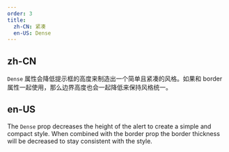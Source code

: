 ```yaml
---
order: 3
title:
  zh-CN: 紧凑
  en-US: Dense
---
```


## zh-CN

`Dense` 属性会降低提示框的高度来制造出一个简单且紧凑的风格。如果和 border 属性一起使用，那么边界高度也会一起降低来保持风格统一。

## en-US

The `Dense` prop decreases the height of the alert to create a simple and compact style. When combined with the border prop the border thickness will be decreased to stay consistent with the style.


